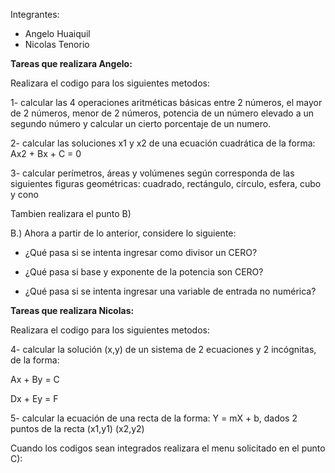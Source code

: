 Integrantes:
- Angelo Huaiquil
- Nicolas Tenorio

**Tareas que realizara Angelo:**

Realizara el codigo para los siguientes metodos:

1- calcular las 4 operaciones aritméticas básicas entre 2 números, el mayor de 2 números,  menor de 2 números, potencia de un número elevado a un segundo número y calcular un cierto porcentaje de un numero.

2- calcular las soluciones x1 y x2 de una ecuación cuadrática de la forma: Ax2 + Bx + C = 0

3- calcular perímetros, áreas y volúmenes según corresponda de las siguientes figuras geométricas: cuadrado, rectángulo, círculo, esfera, cubo y cono

Tambien realizara el punto B)

B.) Ahora a partir de lo anterior, considere lo siguiente:

- ¿Qué pasa si se intenta ingresar como divisor un CERO?

- ¿Qué pasa si base y exponente de la potencia son CERO?

- ¿Qué pasa si se intenta ingresar una variable de entrada no numérica?

**Tareas que realizara Nicolas:**

Realizara el codigo para los siguientes metodos:

4- calcular la solución (x,y) de un sistema de 2 ecuaciones y 2 incógnitas, de la forma:

Ax + By = C

Dx + Ey = F

5- calcular la ecuación de una recta de la forma: Y = mX + b, dados 2 puntos de la recta (x1,y1) (x2,y2) 

Cuando los codigos sean integrados  realizara el menu solicitado en el punto C):





